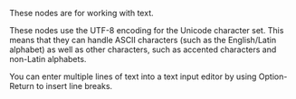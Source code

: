 These nodes are for working with text. 

These nodes use the UTF-8 encoding for the Unicode character set. This means that they can handle ASCII characters (such as the English/Latin alphabet) as well as other characters, such as accented characters and non-Latin alphabets. 

You can enter multiple lines of text into a text input editor by using Option-Return to insert line breaks.
